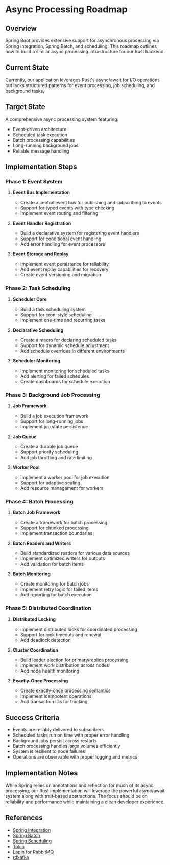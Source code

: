 # Async Processing Roadmap

## Overview
Spring Boot provides extensive support for asynchronous processing via Spring Integration, Spring Batch, and scheduling. This roadmap outlines how to build a similar async processing infrastructure for our Rust backend.

## Current State
Currently, our application leverages Rust's async/await for I/O operations but lacks structured patterns for event processing, job scheduling, and background tasks.

## Target State
A comprehensive async processing system featuring:
- Event-driven architecture
- Scheduled task execution
- Batch processing capabilities
- Long-running background jobs
- Reliable message handling

## Implementation Steps

### Phase 1: Event System
1. **Event Bus Implementation**
   - Create a central event bus for publishing and subscribing to events
   - Support for typed events with type checking
   - Implement event routing and filtering

2. **Event Handler Registration**
   - Build a declarative system for registering event handlers
   - Support for conditional event handling
   - Add error handling for event processors

3. **Event Storage and Replay**
   - Implement event persistence for reliability
   - Add event replay capabilities for recovery
   - Create event versioning and migration

### Phase 2: Task Scheduling
1. **Scheduler Core**
   - Build a task scheduling system
   - Support for cron-style scheduling
   - Implement one-time and recurring tasks

2. **Declarative Scheduling**
   - Create a macro for declaring scheduled tasks
   - Support for dynamic schedule adjustment
   - Add schedule overrides in different environments

3. **Scheduler Monitoring**
   - Implement monitoring for scheduled tasks
   - Add alerting for failed schedules
   - Create dashboards for schedule execution

### Phase 3: Background Job Processing
1. **Job Framework**
   - Build a job execution framework
   - Support for long-running jobs
   - Implement job state persistence

2. **Job Queue**
   - Create a durable job queue
   - Support priority scheduling
   - Add job throttling and rate limiting

3. **Worker Pool**
   - Implement a worker pool for job execution
   - Support for adaptive scaling
   - Add resource management for workers

### Phase 4: Batch Processing
1. **Batch Job Framework**
   - Create a framework for batch processing
   - Support for chunked processing
   - Implement transaction boundaries

2. **Batch Readers and Writers**
   - Build standardized readers for various data sources
   - Implement optimized writers for outputs
   - Add validation for batch items

3. **Batch Monitoring**
   - Create monitoring for batch jobs
   - Implement retry logic for failed items
   - Add reporting for batch execution

### Phase 5: Distributed Coordination
1. **Distributed Locking**
   - Implement distributed locks for coordinated processing
   - Support for lock timeouts and renewal
   - Add deadlock detection

2. **Cluster Coordination**
   - Build leader election for primary/replica processing
   - Implement work distribution across nodes
   - Add node health monitoring

3. **Exactly-Once Processing**
   - Create exactly-once processing semantics
   - Implement idempotent operations
   - Add transaction IDs for tracking

## Success Criteria
- Events are reliably delivered to subscribers
- Scheduled tasks run on time with proper error handling
- Background jobs persist across restarts
- Batch processing handles large volumes efficiently
- System is resilient to node failures
- Operations are observable with proper logging and metrics

## Implementation Notes
While Spring relies on annotations and reflection for much of its async processing, our Rust implementation will leverage the powerful async/await system along with trait-based abstractions. The focus should be on reliability and performance while maintaining a clean developer experience.

## References
- [Spring Integration](https://spring.io/projects/spring-integration)
- [Spring Batch](https://spring.io/projects/spring-batch)
- [Spring Scheduling](https://docs.spring.io/spring-framework/docs/current/reference/html/integration.html#scheduling)
- [Tokio](https://tokio.rs/)
- [Lapin for RabbitMQ](https://docs.rs/lapin/latest/lapin/)
- [rdkafka](https://docs.rs/rdkafka/latest/rdkafka/) 